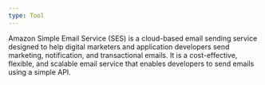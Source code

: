 ```yaml
---
type: Tool
---
```


Amazon Simple Email Service (SES) is a cloud-based email sending service designed to help digital marketers and application developers send marketing, notification, and transactional emails. It is a cost-effective, flexible, and scalable email service that enables developers to send emails using a simple API.